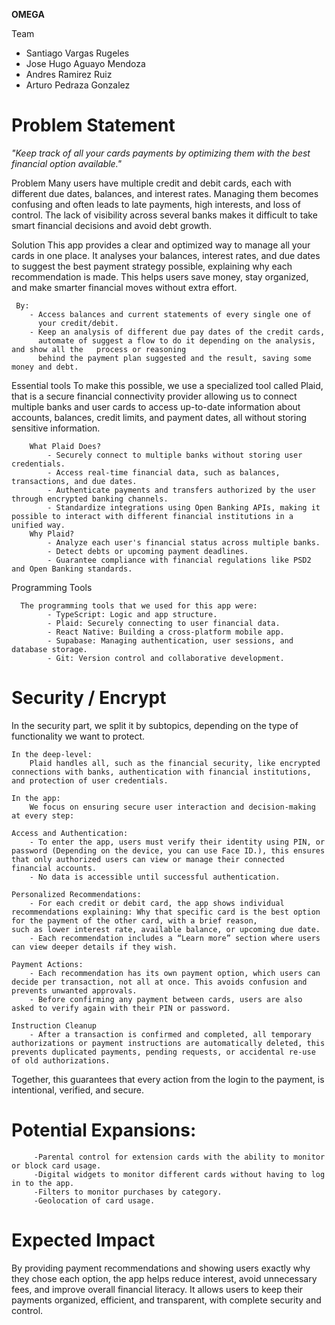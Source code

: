 **OMEGA**

Team
 - Santiago Vargas Rugeles 
 - Jose Hugo Aguayo Mendoza
 - Andres Ramirez Ruiz
 - Arturo Pedraza Gonzalez 

# Problem Statement

   *"Keep track of all your cards payments by optimizing them with the best financial option available."*

 Problem
  Many users have multiple credit and debit cards, each with different due dates, balances, and interest rates. Managing them becomes confusing and often leads to late payments, high interests, and loss of control. The lack of visibility across several banks makes it difficult to take smart financial decisions and avoid debt growth.

 Solution 
  This app provides a clear and optimized way to manage all your cards in one place. It analyses your balances, interest rates, and due dates to suggest the best payment strategy possible, explaining why each recommendation is made. This helps users save money, stay organized, and make smarter financial moves without extra effort.
   
    
     By:
        - Access balances and current statements of every single one of 
          your credit/debit. 
        - Keep an analysis of different due pay dates of the credit cards,
          automate of suggest a flow to do it depending on the analysis, and show all the   process or reasoning
          behind the payment plan suggested and the result, saving some money and debt.
    
        
   Essential tools
        To make this possible, we use a specialized tool called Plaid, that is a secure financial connectivity provider allowing us to connect multiple banks and user cards to access up-to-date information about accounts, balances, credit limits, and payment dates, all without storing sensitive information. 
        
        What Plaid Does?
            - Securely connect to multiple banks without storing user credentials.  
            - Access real-time financial data, such as balances, transactions, and due dates.  
            - Authenticate payments and transfers authorized by the user through encrypted banking channels.  
            - Standardize integrations using Open Banking APIs, making it possible to interact with different financial institutions in a unified way.
        Why Plaid?
            - Analyze each user's financial status across multiple banks.  
            - Detect debts or upcoming payment deadlines.  
            - Guarantee compliance with financial regulations like PSD2 and Open Banking standards.
        
   Programming Tools
        
      The programming tools that we used for this app were:
            - TypeScript: Logic and app structure.
            - Plaid: Securely connecting to user financial data.
            - React Native: Building a cross-platform mobile app.
            - Supabase: Managing authentication, user sessions, and database storage.
            - Git: Version control and collaborative development.
            
             
# Security / Encrypt

   In the security part, we split it by subtopics, depending on the type of functionality we want to protect.
   
    In the deep-level:
        Plaid handles all, such as the financial security, like encrypted connections with banks, authentication with financial institutions, and protection of user credentials. 
        
    In the app:
        We focus on ensuring secure user interaction and decision-making at every step:
        
    Access and Authentication:
        - To enter the app, users must verify their identity using PIN, or password (Depending on the device, you can use Face ID.), this ensures that only authorized users can view or manage their connected financial accounts.  
        - No data is accessible until successful authentication.

    Personalized Recommendations:
        - For each credit or debit card, the app shows individual recommendations explaining: Why that specific card is the best option for the payment of the other card, with a brief reason,              such as lower interest rate, available balance, or upcoming due date.  
        - Each recommendation includes a “Learn more” section where users can view deeper details if they wish.

    Payment Actions:
        - Each recommendation has its own payment option, which users can decide per transaction, not all at once. This avoids confusion and prevents unwanted approvals.  
        - Before confirming any payment between cards, users are also asked to verify again with their PIN or password.

    Instruction Cleanup
        - After a transaction is confirmed and completed, all temporary authorizations or payment instructions are automatically deleted, this prevents duplicated payments, pending requests, or accidental re-use of old authorizations.

   Together, this guarantees that every action from the login to the payment, is intentional, verified, and secure.
   
# Potential Expansions:
        
         -Parental control for extension cards with the ability to monitor or block card usage.
         -Digital widgets to monitor different cards without having to log in to the app.
         -Filters to monitor purchases by category.
         -Geolocation of card usage.


# Expected Impact

  By providing payment recommendations and showing users exactly why they chose each option, the app helps reduce interest, avoid unnecessary fees, and improve overall financial literacy. It allows users to keep their payments organized, efficient, and transparent, with complete security and control.


    

